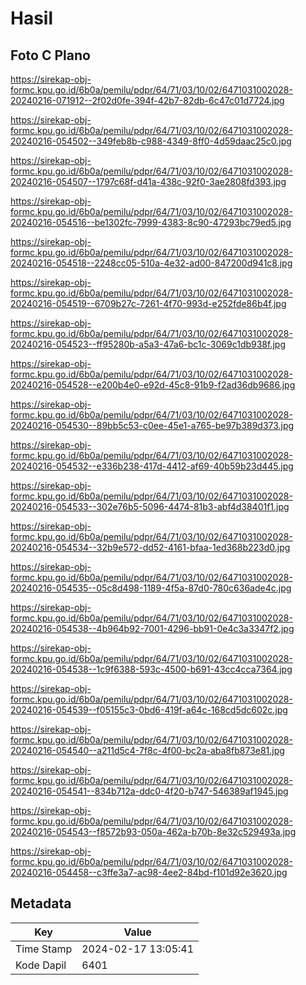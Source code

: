 # Hasil

## Foto C Plano

https://sirekap-obj-formc.kpu.go.id/6b0a/pemilu/pdpr/64/71/03/10/02/6471031002028-20240216-071912--2f02d0fe-394f-42b7-82db-6c47c01d7724.jpg

https://sirekap-obj-formc.kpu.go.id/6b0a/pemilu/pdpr/64/71/03/10/02/6471031002028-20240216-054502--349feb8b-c988-4349-8ff0-4d59daac25c0.jpg

https://sirekap-obj-formc.kpu.go.id/6b0a/pemilu/pdpr/64/71/03/10/02/6471031002028-20240216-054507--1797c68f-d41a-438c-92f0-3ae2808fd393.jpg

https://sirekap-obj-formc.kpu.go.id/6b0a/pemilu/pdpr/64/71/03/10/02/6471031002028-20240216-054516--be1302fc-7999-4383-8c90-47293bc79ed5.jpg

https://sirekap-obj-formc.kpu.go.id/6b0a/pemilu/pdpr/64/71/03/10/02/6471031002028-20240216-054518--2248cc05-510a-4e32-ad00-847200d941c8.jpg

https://sirekap-obj-formc.kpu.go.id/6b0a/pemilu/pdpr/64/71/03/10/02/6471031002028-20240216-054519--6709b27c-7261-4f70-993d-e252fde86b4f.jpg

https://sirekap-obj-formc.kpu.go.id/6b0a/pemilu/pdpr/64/71/03/10/02/6471031002028-20240216-054523--ff95280b-a5a3-47a6-bc1c-3069c1db938f.jpg

https://sirekap-obj-formc.kpu.go.id/6b0a/pemilu/pdpr/64/71/03/10/02/6471031002028-20240216-054528--e200b4e0-e92d-45c8-91b9-f2ad36db9686.jpg

https://sirekap-obj-formc.kpu.go.id/6b0a/pemilu/pdpr/64/71/03/10/02/6471031002028-20240216-054530--89bb5c53-c0ee-45e1-a765-be97b389d373.jpg

https://sirekap-obj-formc.kpu.go.id/6b0a/pemilu/pdpr/64/71/03/10/02/6471031002028-20240216-054532--e336b238-417d-4412-af69-40b59b23d445.jpg

https://sirekap-obj-formc.kpu.go.id/6b0a/pemilu/pdpr/64/71/03/10/02/6471031002028-20240216-054533--302e76b5-5096-4474-81b3-abf4d38401f1.jpg

https://sirekap-obj-formc.kpu.go.id/6b0a/pemilu/pdpr/64/71/03/10/02/6471031002028-20240216-054534--32b9e572-dd52-4161-bfaa-1ed368b223d0.jpg

https://sirekap-obj-formc.kpu.go.id/6b0a/pemilu/pdpr/64/71/03/10/02/6471031002028-20240216-054535--05c8d498-1189-4f5a-87d0-780c636ade4c.jpg

https://sirekap-obj-formc.kpu.go.id/6b0a/pemilu/pdpr/64/71/03/10/02/6471031002028-20240216-054538--4b964b92-7001-4296-bb91-0e4c3a3347f2.jpg

https://sirekap-obj-formc.kpu.go.id/6b0a/pemilu/pdpr/64/71/03/10/02/6471031002028-20240216-054538--1c9f6388-593c-4500-b691-43cc4cca7364.jpg

https://sirekap-obj-formc.kpu.go.id/6b0a/pemilu/pdpr/64/71/03/10/02/6471031002028-20240216-054539--f05155c3-0bd6-419f-a64c-168cd5dc602c.jpg

https://sirekap-obj-formc.kpu.go.id/6b0a/pemilu/pdpr/64/71/03/10/02/6471031002028-20240216-054540--a211d5c4-7f8c-4f00-bc2a-aba8fb873e81.jpg

https://sirekap-obj-formc.kpu.go.id/6b0a/pemilu/pdpr/64/71/03/10/02/6471031002028-20240216-054541--834b712a-ddc0-4f20-b747-546389af1945.jpg

https://sirekap-obj-formc.kpu.go.id/6b0a/pemilu/pdpr/64/71/03/10/02/6471031002028-20240216-054543--f8572b93-050a-462a-b70b-8e32c529493a.jpg

https://sirekap-obj-formc.kpu.go.id/6b0a/pemilu/pdpr/64/71/03/10/02/6471031002028-20240216-054458--c3ffe3a7-ac98-4ee2-84bd-f101d92e3620.jpg


## Metadata

| Key        | Value               |
| ---------- | ------------------- |
| Time Stamp | 2024-02-17 13:05:41 |
| Kode Dapil | 6401                |



